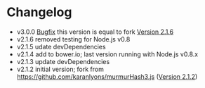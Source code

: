 Changelog
=========

- v3.0.0 [Bugfix](https://github.com/karanlyons/murmurHash3.js/pull/2) this version is equal to fork [Version 2.1.6](https://github.com/karanlyons/murmurHash3.js/blob/c1778f75792abef7bdd74bc85d2d4e1a3d25cfe9/murmurHash3.js )
- v2.1.6 removed testing for Node.js v0.8
- v2.1.5 udate devDependencies
- v2.1.4 add to bower.io; last version running with Node.js v0.8.x
- v2.1.3 update devDependencies
- v2.1.2 initial version; fork from https://github.com/karanlyons/murmurHash3.js ([Version 2.1.2](https://github.com/karanlyons/murmurHash3.js/blob/03bac51479581ab53e3b224ac474f4df69a89029/murmurHash3.js))
